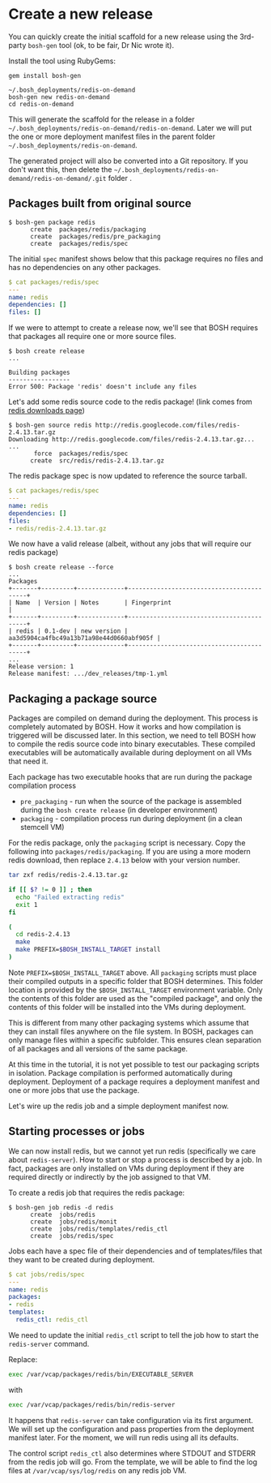 # Create a new release

You can quickly create the initial scaffold for a new release using the 3rd-party `bosh-gen` tool (ok, to be fair, Dr Nic wrote it).

Install the tool using RubyGems:

```
gem install bosh-gen
```

```
~/.bosh_deployments/redis-on-demand
bosh-gen new redis-on-demand
cd redis-on-demand
```

This will generate the scaffold for the release in a folder `~/.bosh_deployments/redis-on-demand/redis-on-demand`. Later we will put the one or more deployment manifest files in the parent folder `~/.bosh_deployments/redis-on-demand`.

The generated project will also be converted into a Git repository. If you don't want this, then delete the `~/.bosh_deployments/redis-on-demand/redis-on-demand/.git` folder .

## Packages built from original source

```
$ bosh-gen package redis
      create  packages/redis/packaging
      create  packages/redis/pre_packaging
      create  packages/redis/spec
```

The initial `spec` manifest shows below that this package requires no files and has no dependencies on any other packages.

```yml
$ cat packages/redis/spec
---
name: redis
dependencies: []
files: []
```

If we were to attempt to create a release now, we'll see that BOSH requires that packages all require one or more source files.

```
$ bosh create release
...

Building packages
-----------------
Error 500: Package 'redis' doesn't include any files
```

Let's add some redis source code to the redis package! (link comes from [redis downloads page](http://redis.io/download "Download – Redis"))

```
$ bosh-gen source redis http://redis.googlecode.com/files/redis-2.4.13.tar.gz
Downloading http://redis.googlecode.com/files/redis-2.4.13.tar.gz...
...
       force  packages/redis/spec
      create  src/redis/redis-2.4.13.tar.gz
```

The redis package spec is now updated to reference the source tarball.

```yaml
$ cat packages/redis/spec
---
name: redis
dependencies: []
files:
- redis/redis-2.4.13.tar.gz
```

We now have a valid release (albeit, without any jobs that will require our redis package)

```
$ bosh create release --force
...
Packages
+-------+---------+-------------+------------------------------------------+
| Name  | Version | Notes       | Fingerprint                              |
+-------+---------+-------------+------------------------------------------+
| redis | 0.1-dev | new version | aa3d5904ca4fbc49a13b71a98e44d0660abf905f |
+-------+---------+-------------+------------------------------------------+
...
Release version: 1
Release manifest: .../dev_releases/tmp-1.yml
```

## Packaging a package source

Packages are compiled on demand during the deployment. This process is completely automated by BOSH. How it works and how compilation is triggered will be discussed later. In this section, we need to tell BOSH how to compile the redis source code into binary executables. These compiled executables will be automatically available during deployment on all VMs that need it. 

Each package has two executable hooks that are run during the package compilation process

* `pre_packaging` - run when the source of the package is assembled during the `bosh create release` (in developer environment)
* `packaging` - compilation process run during deployment (in a clean stemcell VM)

For the redis package, only the `packaging` script is necessary. Copy the following into `packages/redis/packaging`. If you are using a more modern redis download, then replace `2.4.13` below with your version number.

```bash
tar zxf redis/redis-2.4.13.tar.gz

if [[ $? != 0 ]] ; then
  echo "Failed extracting redis"
  exit 1
fi

(
  cd redis-2.4.13
  make
  make PREFIX=$BOSH_INSTALL_TARGET install
)
```

Note `PREFIX=$BOSH_INSTALL_TARGET` above. All `packaging` scripts must place their compiled outputs in a specific folder that BOSH determines. This folder location is provided by the `$BOSH_INSTALL_TARGET` environment variable. Only the contents of this folder are used as the "compiled package", and only the contents of this folder will be installed into the VMs during deployment.

This is different from many other packaging systems which assume that they can install files anywhere on the file system. In BOSH, packages can only manage files within a specific subfolder. This ensures clean separation of all packages and all versions of the same package.

At this time in the tutorial, it is not yet possible to test our packaging scripts in isolation. Package compilation is performed automatically during deployment. Deployment of a package requires a deployment manifest and one or more jobs that use the package. 

Let's wire up the redis job and a simple deployment manifest now.

## Starting processes or jobs

We can now install redis, but we cannot yet run redis (specifically we care about `redis-server`). How to start or stop a process is described by a job. In fact, packages are only installed on VMs during deployment if they are required directly or indirectly by the job assigned to that VM.

To create a redis job that requires the redis package:

```
$ bosh-gen job redis -d redis
      create  jobs/redis
      create  jobs/redis/monit
      create  jobs/redis/templates/redis_ctl
      create  jobs/redis/spec
```

Jobs each have a spec file of their dependencies and of templates/files that they want to be created during deployment.

```yml
$ cat jobs/redis/spec 
---
name: redis
packages:
- redis
templates:
  redis_ctl: redis_ctl
```

We need to update the initial `redis_ctl` script to tell the job how to start the `redis-server` command.

Replace:

```bash
exec /var/vcap/packages/redis/bin/EXECUTABLE_SERVER
```

with

```bash
exec /var/vcap/packages/redis/bin/redis-server
```

It happens that `redis-server` can take configuration via its first argument. We will set up the configuration and pass properties from the deployment manifest later. For the moment, we will run redis using all its defaults.

The control script `redis_ctl` also determines where STDOUT and STDERR from the redis job will go. From the template, we will be able to find the log files at `/var/vcap/sys/log/redis` on any redis job VM.

